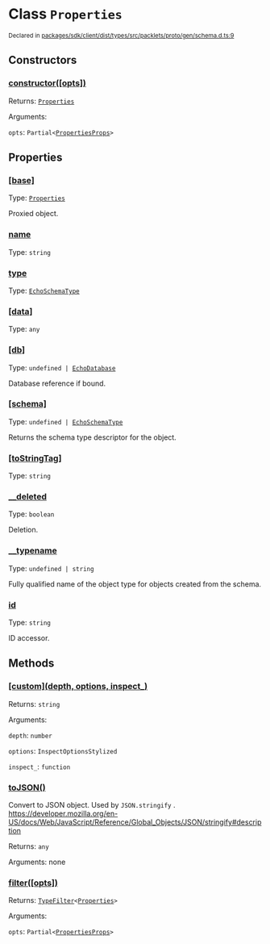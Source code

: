 # Class `Properties`
<sub>Declared in [packages/sdk/client/dist/types/src/packlets/proto/gen/schema.d.ts:9]()</sub>





## Constructors
### [constructor(\[opts\])]()



Returns: <code>[Properties](/api/@dxos/react-client/classes/Properties)</code>

Arguments: 

`opts`: <code>Partial&lt;[PropertiesProps](/api/@dxos/react-client/types/PropertiesProps)&gt;</code>


## Properties
### [[base]]()
Type: <code>[Properties](/api/@dxos/react-client/classes/Properties)</code>

Proxied object.

### [name]()
Type: <code>string</code>

### [type]()
Type: <code>[EchoSchemaType](/api/@dxos/react-client/classes/EchoSchemaType)</code>

### [[data]]()
Type: <code>any</code>

### [[db]]()
Type: <code>undefined | [EchoDatabase](/api/@dxos/react-client/classes/EchoDatabase)</code>

Database reference if bound.

### [[schema]]()
Type: <code>undefined | [EchoSchemaType](/api/@dxos/react-client/classes/EchoSchemaType)</code>

Returns the schema type descriptor for the object.

### [[toStringTag]]()
Type: <code>string</code>

### [__deleted]()
Type: <code>boolean</code>

Deletion.

### [__typename]()
Type: <code>undefined | string</code>

Fully qualified name of the object type for objects created from the schema.

### [id]()
Type: <code>string</code>

ID accessor.


## Methods
### [\[custom\](depth, options, inspect_)]()



Returns: <code>string</code>

Arguments: 

`depth`: <code>number</code>

`options`: <code>InspectOptionsStylized</code>

`inspect_`: <code>function</code>

### [toJSON()]()



Convert to JSON object. Used by  `JSON.stringify` .
https://developer.mozilla.org/en-US/docs/Web/JavaScript/Reference/Global_Objects/JSON/stringify#description


Returns: <code>any</code>

Arguments: none

### [filter(\[opts\])]()



Returns: <code>[TypeFilter](/api/@dxos/react-client/types/TypeFilter)&lt;[Properties](/api/@dxos/react-client/classes/Properties)&gt;</code>

Arguments: 

`opts`: <code>Partial&lt;[PropertiesProps](/api/@dxos/react-client/types/PropertiesProps)&gt;</code>
